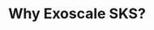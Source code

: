 ---
type: "module"
title: "Why Exoscale SKS?"
description: "Discover the benefits of using Exoscale's managed Kubernetes service (SKS) for your container orchestration needs. Learn how SKS simplifies deployment, scaling, and management of Kubernetes clusters while providing robust security and performance features."
banner: "images/exoscale-icon.svg"
weight: 6
tags: [kubernetes, sks, exoscale]
level: "beginner"
categories: [exoscale,kubernetes]
---